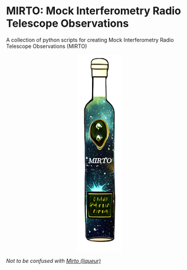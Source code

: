 # MIRTO: Mock Interferometry Radio Telescope Observations
A collection of python scripts for creating Mock Interferometry Radio Telescope Observations (MIRTO)

<div align="center">
    <a name="logo"><img src="docs/mirto_logo.png" width="120"></img></a>
</div>

<i>Not to be confused with [Mirto (liqueur)](https://en.wikipedia.org/wiki/Mirto_(liqueur)) </i>
